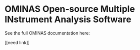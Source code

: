 # OMINAS  Open-source Multiple INstrument Analysis Software

See the full OMINAS documentation here:

[[need link]]

